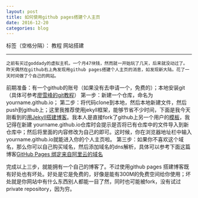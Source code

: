 ```yaml
---
layout: post
title: 如何使用github pages搭建个人主页
date: 2016-12-20
categories: blog
---
```



标签（空格分隔）： 教程 网站搭建

--- 
    之前有买过goddady的虚拟主机，一个月47块钱，然而就一开始玩了几天，后来就没动过了。昨天偶然在github右上角发现用github pages搭建个人主页的消息，如发现新大陆。花了一天时间做了个自己的网站。
前期准备：有一个github的账号（如果没有去申请一个，免费的）；本地安装git（具体可参考[廖雪峰的git教程](http://www.liaoxuefeng.com/wiki/0013739516305929606dd18361248578c67b8067c8c017b000)）
第一步：新建一个仓库，命名为 yourname.github.io；
第二步：将代码clone到本地，然后本地新建文件，然后push到github上；这里我推荐使用jekyll框架，能够节省不少时间，下面是我今天刚看到的[用Jekyll搭建博客](https://zryfish.github.io/jekyll/others/2015/05/18/jekyll-how-to/)。我本人是直接fork了github上另一个用户的[模板](https://github.com/cnfeat/blog.io)，我记得在新建 yourname.github.io仓库时会提示是否将已有仓库中的文件导入到新仓库中；然后将里面的内容修改为自己的即可。这时候，你在浏览器地址栏中输入 yourname.github.io就能进入你的个人主页啦。
第三步：如果你不喜欢这个域名，那么你可以自己购买域名，然后添加域名的dns解析，具体可以参考下面这篇博客[GitHub Pages 绑定来自阿里云的域名](http://quantumman.me/blog/setting-up-a-domain-with-gitHub-pages.html)

完成以上三步，就能拥有一个自己的博客了。不过使用github pages 搭建博客既有好处也有坏处。好处是它是免费的，好像是能有300M的免费空间给你使用；坏处就是你网站中有什么东西别人都能一目了然，同时也可能被fork，没有试过private repository，因为穷。
